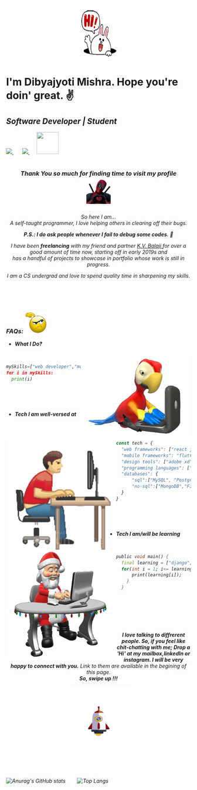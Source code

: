 ### <div align= "center"><img src="https://github.com/DibyajyotiMishra/DibyajyotiMishra/blob/main/4AIB.gif" width="100" height="150"></div> <h1>I'm Dibyajyoti Mishra. Hope you're doin' great. ✌</h1> 
<h2> <i><b>Software Developer </b> | <i><b>Student</b></i> </h2>

<a href="https://www.instagram.com/_p.r.i.n.c.e.m.i.s.h.r.a_/"><img src="https://upload.wikimedia.org/wikipedia/commons/thumb/e/e7/Instagram_logo_2016.svg/1200px-Instagram_logo_2016.svg.png" width="50"> <a> &nbsp;&nbsp;&nbsp;&nbsp;&nbsp;
<a href="https://www.linkedin.com/in/dibyajyoti-mishra-a795b71a3/"><img src="https://upload.wikimedia.org/wikipedia/commons/thumb/c/c9/Linkedin.svg/1200px-Linkedin.svg.png" width="50"> <a> &nbsp;&nbsp;&nbsp;&nbsp;
<a href="mailto:dibyajyotimishra14@gmail.com"><img src="https://economictimes.indiatimes.com/photo/68666283.cms" width="60" height="60"> <a>
 <br/>
 <br/>

<h3 align ="center">Thank You so much for finding time to visit my profile <img src="https://github.com/DibyajyotiMishra/DibyajyotiMishra/blob/main/14Vb.gif" width="80"></h3>
<div align= "center"> 
<i>So here I am... <br/> A self-taught programmer, I love helping others in clearing off their bugs.
<br/>
  
**P.S.: I do ask people whenever I fail to debug some codes**. 😬

I have been <strong>freelancing</strong> with my friend and partner <a href="https://github.com/Balaji-Kotni"> K.V. Balaji </a> for over a good amount of time now, starting off in early 2019s and <br/>
has a handful of projects to showcase in portfolio whose work is still in progress.

I am a CS undergrad and love to spend quality time in sharpening my skills.

</i></div>
<br/>
<br/>
<br/>
<h3><b>FAQs:</b> <img src="https://github.com/DibyajyotiMishra/DibyajyotiMishra/blob/main/3MG4.gif" width="60"> </h3>

- **What I Do?**
<img align="right" src="https://github.com/DibyajyotiMishra/DibyajyotiMishra/blob/main/299r.gif" width="300">
<br/>

```python
mySkills=["web developer","mobile application developer,"UI/UX designer"]
for i in mySkills:
  print(i) 
 ```
 
<br/>
<br/>
<br/>

- **Tech I am well-versed at**
<img align="left" src="https://github.com/DibyajyotiMishra/DibyajyotiMishra/blob/main/UgSQ.gif" width="300">
<br/> 

```javascript
const tech = {
  "web frameworks": ["react js", "node js", "express js", "bootstrap", "gatsby js"],
  "mobile frameworks": "flutter","react-native", "android",
  "design tools": ["adobe xd", "adobe illustrator"],
  "programming languages": ["python", "javascript", "java", "typescript", "dart"],
  "databases": {
      "sql":["MySQL", "PostgreSQL", "SQLite"],
      "no-sql":["MongoDB","Firestore"]
  }
}
```
<br/>
<br/>
<br/>

- **Tech I am/will be learning**
<img align="left" src="https://github.com/DibyajyotiMishra/DibyajyotiMishra/blob/main/2qf3.gif" width="300">
 <br/>
 
```dart
public void main() {
  final learning = ["django", "scss", "svelte", "fastify", "CI","Next JS" ];
  for(int i = 1; i<= learning.length; i++){
      print(learning[i]);
    }
  }
```

<br/>
<br/>
<br/>
<br/>
<br/>
<div align= "center">
 
**I love talking to diffrerent people. So, if you feel like chit-chatting with me; Drop a 'Hi' at my mailbox,linkedIn or instagram. I will be very happy to connect with you.**
Link to them are available in the begining of this page. 
<br/> 
**So, swipe up !!!**

<img align= "center" src="https://github.com/DibyajyotiMishra/DibyajyotiMishra/blob/main/6fr.gif" height="150" width="175">
</div>

<br/>
<br/>
<br/>
<br/>
<br/>

![Anurag's GitHub stats](https://github-readme-stats.vercel.app/api?username=DibyajyotiMishra&count_private=true&show_icons=true&theme=tokyonight&hide_border=true)
&nbsp;&nbsp;&nbsp;&nbsp;&nbsp;&nbsp;
![Top Langs](https://github-readme-stats.vercel.app/api/top-langs/?username=DibyajyotiMishra&langs_count=3&hide_border=true&theme=tokyonight)


